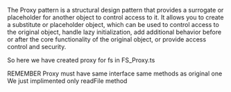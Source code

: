 The Proxy pattern is a structural design pattern that provides a surrogate or placeholder for another object to control access to it. It allows you to create a substitute or placeholder object, which can be used to control access to the original object, handle lazy initialization, add additional behavior before or after the core functionality of the original object, or provide access control and security.

So here we have created proxy for fs in FS_Proxy.ts 

REMEMBER Proxy must have same interface same methods as original one 
We just implimented only readFile method